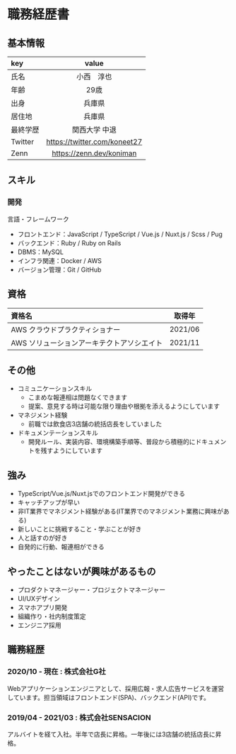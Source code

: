 # 職務経歴書
## 基本情報


|key|value|
|:-----------|:------------:|
|氏名|小西　淳也|
|年齢|29歳|
|出身|兵庫県|
|居住地|兵庫県|
|最終学歴|関西大学 中退|
|Twitter|https://twitter.com/koneet27 |
|Zenn|https://zenn.dev/koniman |


## スキル
### 開発
言語・フレームワーク
- フロントエンド：JavaScript / TypeScript / Vue.js / Nuxt.js / Scss / Pug
- バックエンド：Ruby / Ruby on Rails
- DBMS：MySQL
- インフラ関連：Docker / AWS
- バージョン管理：Git / GitHub
## 資格
|資格名|取得年|
|:-----------|:------------:|
|AWS クラウドプラクティショナー|2021/06|
|AWS ソリューションアーキテクトアソシエイト|2021/11|

## その他
- コミュニケーションスキル
  - こまめな報連相は問題なくできます
  - 提案、意見する時は可能な限り理由や根拠を添えるようにしています
- マネジメント経験
  - 前職では飲食店3店舗の統括店長をしていました
- ドキュメンテーションスキル
  - 開発ルール、実装内容、環境構築手順等、普段から積極的にドキュメントを残すようにしています

## 強み
- TypeScript/Vue.js/Nuxt.jsでのフロントエンド開発ができる
- キャッチアップが早い
- 非IT業界でマネジメント経験がある(IT業界でのマネジメント業務に興味がある)
- 新しいことに挑戦すること・学ぶことが好き
- 人と話すのが好き
- 自発的に行動、報連相ができる

## やったことはないが興味があるもの
- プロダクトマネージャー・プロジェクトマネージャー
- UI/UXデザイン
- スマホアプリ開発
- 組織作り・社内制度策定
- エンジニア採用

## 職務経歴
### 2020/10 - 現在 : 株式会社G社
Webアプリケーションエンジニアとして、採用広報・求人広告サービスを運営しています。担当領域はフロントエンド(SPA)、バックエンド(API)です。

### 2019/04 - 2021/03 : 株式会社SENSACION
アルバイトを経て入社。半年で店長に昇格。一年後には3店舗の統括店長に昇格。

